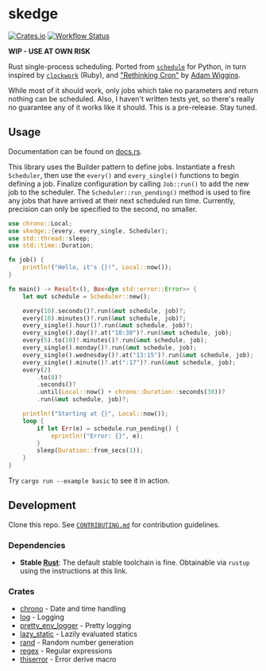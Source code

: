 # skedge

[![Crates.io](https://img.shields.io/crates/v/skedge.svg)](https://crates.io/crates/skedge)
[![Workflow Status](https://github.com/deciduously/skedge/workflows/rust/badge.svg)](https://github.com/deciduously/skedge/actions?query=workflow%3A%22rust%22)

**WIP - USE AT OWN RISK**

Rust single-process scheduling.  Ported from [`schedule`](https://github.com/dbader/schedule) for Python, in turn inspired by [`clockwork`](https://github.com/Rykian/clockwork) (Ruby), and ["Rethinking Cron"](https://adam.herokuapp.com/past/2010/4/13/rethinking_cron/) by [Adam Wiggins](https://github.com/adamwiggins).

While most of it should work, only jobs which take no parameters and return nothing can be scheduled.  Also, I haven't written tests yet, so there's really no guarantee any of it works like it should.  This is a pre-release.  Stay tuned.

## Usage

Documentation can be found on [docs.rs](https://docs.rs/skedge).

This library uses the Builder pattern to define jobs.  Instantiate a fresh `Scheduler`, then use the `every()` and `every_single()` functions to begin defining a job.  Finalize configuration by calling `Job::run()` to add the new job to the scheduler.  The `Scheduler::run_pending()` method is used to fire any jobs that have arrived at their next scheduled run time.  Currently, precision can only be specified to the second, no smaller.

```rust
use chrono::Local;
use skedge::{every, every_single, Scheduler};
use std::thread::sleep;
use std::time::Duration;

fn job() {
    println!("Hello, it's {}!", Local::now());
}

fn main() -> Result<(), Box<dyn std::error::Error>> {
    let mut schedule = Scheduler::new();

    every(10).seconds()?.run(&mut schedule, job)?;
    every(10).minutes()?.run(&mut schedule, job)?;
    every_single().hour()?.run(&mut schedule, job)?;
    every_single().day()?.at("10:30")?.run(&mut schedule, job);
    every(5).to(10)?.minutes()?.run(&mut schedule, job);
    every_single().monday()?.run(&mut schedule, job);
    every_single().wednesday()?.at("13:15")?.run(&mut schedule, job);
    every_single().minute()?.at(":17")?.run(&mut schedule, job);
    every(2)
        .to(8)?
        .seconds()?
        .until(Local::now() + chrono::Duration::seconds(30))?
        .run(&mut schedule, job)?;

    println!("Starting at {}", Local::now());
    loop {
        if let Err(e) = schedule.run_pending() {
            eprintln!("Error: {}", e);
        }
        sleep(Duration::from_secs(1));
    }
}
```

Try `cargo run --example basic` to see it in action.

## Development

Clone this repo.  See [`CONTRIBUTING.md`](https://github.com/deciduously/skedge/blob/main/CONTRIBUTING.md) for contribution guidelines.

### Dependencies
 
* **Stable [Rust](https://www.rust-lang.org/tools/install)**:  The default stable toolchain is fine.  Obtainable via `rustup` using the instructions at this link.

### Crates

* [chrono](https://github.com/chronotope/chrono) - Date and time handling
* [log](https://github.com/rust-lang/log) - Logging
* [pretty_env_logger](https://github.com/seanmonstar/pretty-env-logger) - Pretty logging
* [lazy_static](https://github.com/rust-lang-nursery/lazy-static.rs) - Lazily evaluated statics
* [rand](https://rust-random.github.io/book/) - Random number generation
* [regex](https://github.com/rust-lang/regex) - Regular expressions
* [thiserror](https://github.com/dtolnay/thiserror) - Error derive macro
